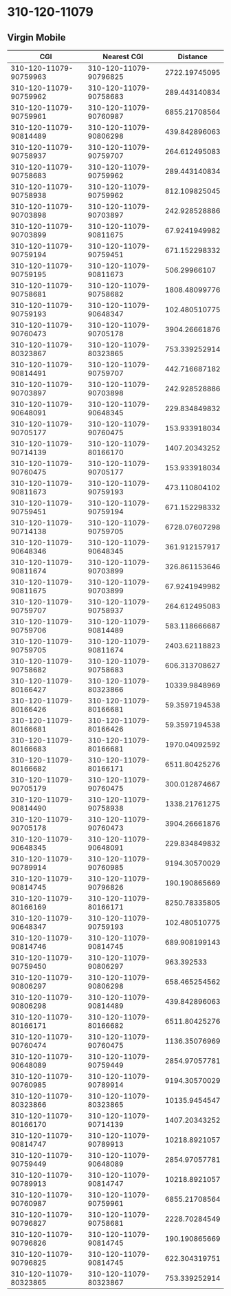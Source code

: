 # 310-120-11079
## Virgin Mobile


| CGI | Nearest CGI | Distance |
|-----|-------------|----------|
| 310-120-11079-90759963 | 310-120-11079-90796825 | 2722.19745095 |
| 310-120-11079-90759962 | 310-120-11079-90758683 | 289.443140834 |
| 310-120-11079-90759961 | 310-120-11079-90760987 | 6855.21708564 |
| 310-120-11079-90814489 | 310-120-11079-90806298 | 439.842896063 |
| 310-120-11079-90758937 | 310-120-11079-90759707 | 264.612495083 |
| 310-120-11079-90758683 | 310-120-11079-90759962 | 289.443140834 |
| 310-120-11079-90758938 | 310-120-11079-90759962 | 812.109825045 |
| 310-120-11079-90703898 | 310-120-11079-90703897 | 242.928528886 |
| 310-120-11079-90703899 | 310-120-11079-90811675 | 67.9241949982 |
| 310-120-11079-90759194 | 310-120-11079-90759451 | 671.152298332 |
| 310-120-11079-90759195 | 310-120-11079-90811673 | 506.29966107 |
| 310-120-11079-90758681 | 310-120-11079-90758682 | 1808.48099776 |
| 310-120-11079-90759193 | 310-120-11079-90648347 | 102.480510775 |
| 310-120-11079-90760473 | 310-120-11079-90705178 | 3904.26661876 |
| 310-120-11079-80323867 | 310-120-11079-80323865 | 753.339252914 |
| 310-120-11079-90814491 | 310-120-11079-90759707 | 442.716687182 |
| 310-120-11079-90703897 | 310-120-11079-90703898 | 242.928528886 |
| 310-120-11079-90648091 | 310-120-11079-90648345 | 229.834849832 |
| 310-120-11079-90705177 | 310-120-11079-90760475 | 153.933918034 |
| 310-120-11079-90714139 | 310-120-11079-80166170 | 1407.20343252 |
| 310-120-11079-90760475 | 310-120-11079-90705177 | 153.933918034 |
| 310-120-11079-90811673 | 310-120-11079-90759193 | 473.110804102 |
| 310-120-11079-90759451 | 310-120-11079-90759194 | 671.152298332 |
| 310-120-11079-90714138 | 310-120-11079-90759705 | 6728.07607298 |
| 310-120-11079-90648346 | 310-120-11079-90648345 | 361.912157917 |
| 310-120-11079-90811674 | 310-120-11079-90703899 | 326.861153646 |
| 310-120-11079-90811675 | 310-120-11079-90703899 | 67.9241949982 |
| 310-120-11079-90759707 | 310-120-11079-90758937 | 264.612495083 |
| 310-120-11079-90759706 | 310-120-11079-90814489 | 583.118666687 |
| 310-120-11079-90759705 | 310-120-11079-90811674 | 2403.62118823 |
| 310-120-11079-90758682 | 310-120-11079-90758683 | 606.313708627 |
| 310-120-11079-80166427 | 310-120-11079-80323866 | 10339.9848969 |
| 310-120-11079-80166426 | 310-120-11079-80166681 | 59.3597194538 |
| 310-120-11079-80166681 | 310-120-11079-80166426 | 59.3597194538 |
| 310-120-11079-80166683 | 310-120-11079-80166681 | 1970.04092592 |
| 310-120-11079-80166682 | 310-120-11079-80166171 | 6511.80425276 |
| 310-120-11079-90705179 | 310-120-11079-90760475 | 300.012874667 |
| 310-120-11079-90814490 | 310-120-11079-90758938 | 1338.21761275 |
| 310-120-11079-90705178 | 310-120-11079-90760473 | 3904.26661876 |
| 310-120-11079-90648345 | 310-120-11079-90648091 | 229.834849832 |
| 310-120-11079-90789914 | 310-120-11079-90760985 | 9194.30570029 |
| 310-120-11079-90814745 | 310-120-11079-90796826 | 190.190865669 |
| 310-120-11079-80166169 | 310-120-11079-80166171 | 8250.78335805 |
| 310-120-11079-90648347 | 310-120-11079-90759193 | 102.480510775 |
| 310-120-11079-90814746 | 310-120-11079-90814745 | 689.908199143 |
| 310-120-11079-90759450 | 310-120-11079-90806297 | 963.392533 |
| 310-120-11079-90806297 | 310-120-11079-90806298 | 658.465254562 |
| 310-120-11079-90806298 | 310-120-11079-90814489 | 439.842896063 |
| 310-120-11079-80166171 | 310-120-11079-80166682 | 6511.80425276 |
| 310-120-11079-90760474 | 310-120-11079-90760475 | 1136.35076969 |
| 310-120-11079-90648089 | 310-120-11079-90759449 | 2854.97057781 |
| 310-120-11079-90760985 | 310-120-11079-90789914 | 9194.30570029 |
| 310-120-11079-80323866 | 310-120-11079-80323865 | 10135.9454547 |
| 310-120-11079-80166170 | 310-120-11079-90714139 | 1407.20343252 |
| 310-120-11079-90814747 | 310-120-11079-90789913 | 10218.8921057 |
| 310-120-11079-90759449 | 310-120-11079-90648089 | 2854.97057781 |
| 310-120-11079-90789913 | 310-120-11079-90814747 | 10218.8921057 |
| 310-120-11079-90760987 | 310-120-11079-90759961 | 6855.21708564 |
| 310-120-11079-90796827 | 310-120-11079-90758681 | 2228.70284549 |
| 310-120-11079-90796826 | 310-120-11079-90814745 | 190.190865669 |
| 310-120-11079-90796825 | 310-120-11079-90814745 | 622.304319751 |
| 310-120-11079-80323865 | 310-120-11079-80323867 | 753.339252914 |
